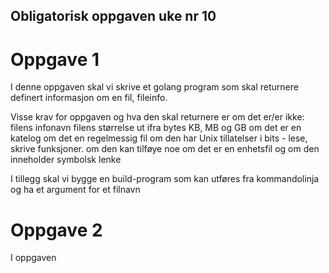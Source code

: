 ## Obligatorisk oppgaven uke nr 10

# Oppgave 1
I denne oppgaven skal vi skrive et golang program som skal returnere definert informasjon om en fil, fileinfo. 

Visse krav for oppgaven og hva den skal returnere er om det er/er ikke: 
filens infonavn
filens størrelse ut ifra bytes KB, MB og GB
om det er en katelog
om det en regelmessig fil
om den har Unix tillatelser i bits - lese, skrive funksjoner. 
om den kan tilføye noe
om det er en enhetsfil 
og om den inneholder symbolsk lenke

I tillegg skal vi bygge en build-program som kan utføres fra kommandolinja og ha et argument for et filnavn

# Oppgave 2 
I oppgaven 


